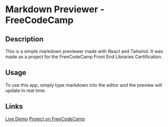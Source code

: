 # Markdown Previewer - FreeCodeCamp

## Description

This is a simple markdown previewer made with React and Tailwind. It was made as a project for the FreeCodeCamp Front End Libraries Certification.

## Usage

To use this app, simply type markdown into the editor and the preview will update in real time.

## Links

[Live Demo](https://markdown-previewer-fcc.vercel.app/)
[Project on FreeCodeCamp](https://www.freecodecamp.org/learn/front-end-libraries/front-end-libraries-projects/build-a-markdown-previewer)
